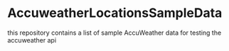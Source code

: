 # AccuweatherLocationsSampleData
this repository contains a list of sample AccuWeather data for testing the accuweather api
